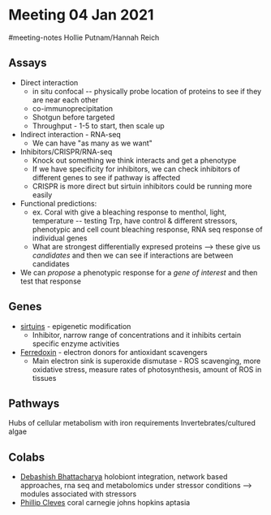 # Meeting 04 Jan 2021
#meeting-notes
Hollie Putnam/Hannah Reich

## Assays
- Direct interaction
    - in situ confocal -- physically probe location of proteins to see if they are near each other
    - co-immunoprecipitation
    - Shotgun before targeted
    - Throughput - 1-5 to start, then scale up
- Indirect interaction - RNA-seq
    - We can have "as many as we want"
- Inhibitors/CRISPR/RNA-seq
    - Knock out something we think interacts and get a phenotype
    - If we have specificity for inhibitors, we can check inhibitors of different genes to see if pathway is affected
    - CRISPR is more direct but sirtuin inhibitors could be running more easily
- Functional predictions:
    - ex. Coral with give a bleaching response to menthol, light, temperature -- testing Trp, have control & different stressors, phenotypic and cell count bleaching response, RNA seq response of individual genes
    - What are strongest differentially expresed proteins --> these give us _candidates_ and then we can see if interactions are between candidates
- We can _propose_ a phenotypic response for a _gene of interest_ and then test that response

## Genes
- [sirtuins](https://en.wikipedia.org/wiki/Sirtuin) - epigenetic modification
    - Inhibitor, narrow range of concentrations and it inhibits certain specific enzyme activities
- [Ferredoxin](https://en.wikipedia.org/wiki/Ferredoxin) - electron donors for antioxidant scavengers
    - Main electron sink is superoxide dismutase - ROS scavenging, more oxidative stress, measure rates of photosynthesis, amount of ROS in tissues



## Pathways
Hubs of cellular metabolism with iron requirements
Invertebrates/cultured algae


## Colabs
- [Debashish Bhattacharya](https://bhattacharyalab.com/) holobiont integration, network based approaches, rna seq and metabolomics under stressor conditions --> modules associated with stressors
- [Phillip Cleves](https://carnegiescience.edu/scientist/phillip-cleves) coral carnegie johns hopkins aptasia
